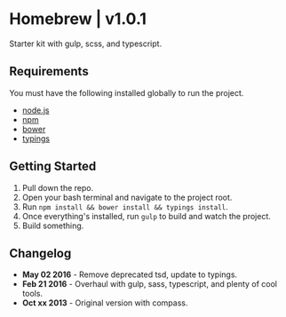 # Homebrew | v1.0.1

Starter kit with gulp, scss, and typescript.



## Requirements
You must have the following installed globally to run the project.
* [node.js](https://nodejs.org/en/download/)
* [npm](http://blog.npmjs.org/post/85484771375/how-to-install-npm)
* [bower](http://bower.io/)
* [typings](https://github.com/typings/typings)

## Getting Started
1. Pull down the repo.
2. Open your bash terminal and navigate to the project root.
3. Run `npm install && bower install && typings install`.
4. Once everything's installed, run `gulp` to build and watch the project.
5. Build something.

## Changelog
* **May 02 2016** - Remove deprecated tsd, update to typings.
* **Feb 21 2016** - Overhaul with gulp, sass, typescript, and plenty of cool tools.
* **Oct xx 2013** - Original version with compass.
